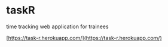 # taskR

time tracking web application for trainees  

[https://task-r.herokuapp.com/](https://task-r.herokuapp.com/)  


